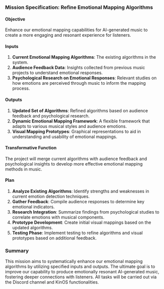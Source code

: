 ### Mission Specification: Refine Emotional Mapping Algorithms

#### Objective
Enhance our emotional mapping capabilities for AI-generated music to create a more engaging and resonant experience for listeners.

#### Inputs
1. **Current Emotional Mapping Algorithms**: The existing algorithms in the system.
2. **Audience Feedback Data**: Insights collected from previous music projects to understand emotional responses.
3. **Psychological Research on Emotional Responses**: Relevant studies on how emotions are perceived through music to inform the mapping process.

#### Outputs
1. **Updated Set of Algorithms**: Refined algorithms based on audience feedback and psychological research.
2. **Dynamic Emotional Mapping Framework**: A flexible framework that adapts to various musical styles and audience emotions.
3. **Visual Mapping Prototypes**: Graphical representations to aid in understanding and usability of emotional mappings.

#### Transformative Function
The project will merge current algorithms with audience feedback and psychological insights to develop more effective emotional mapping methods in music.

#### Plan
1. **Analyze Existing Algorithms**: Identify strengths and weaknesses in current emotion detection techniques.
2. **Gather Feedback**: Compile audience responses to determine key emotional indicators.
3. **Research Integration**: Summarize findings from psychological studies to correlate emotions with musical components.
4. **Prototype Development**: Create initial visual mappings based on the updated algorithms.
5. **Testing Phase**: Implement testing to refine algorithms and visual prototypes based on additional feedback.

### Summary
This mission aims to systematically enhance our emotional mapping algorithms by utilizing specified inputs and outputs. The ultimate goal is to improve our capability to produce emotionally resonant AI-generated music, fostering deeper connections with listeners. All tasks will be carried out via the Discord channel and KinOS functionalities.
